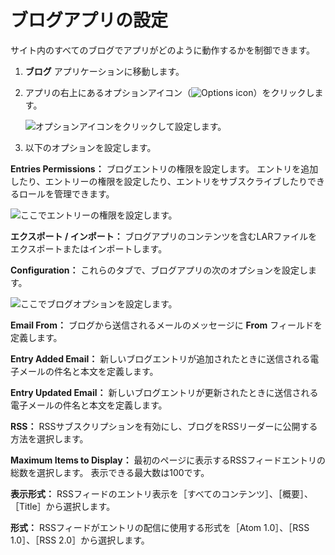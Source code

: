 # ブログアプリの設定

サイト内のすべてのブログでアプリがどのように動作するかを制御できます。

1. **ブログ** アプリケーションに移動します。

1. アプリの右上にあるオプションアイコン（![Options icon](../../images/icon-options.png)）をクリックします。

    ![オプションアイコンをクリックして設定します。](configuring-the-blogs-app/images/01.png)

1. 以下のオプションを設定します。

**Entries Permissions：** ブログエントリの権限を設定します。 エントリを追加したり、エントリーの権限を設定したり、エントリをサブスクライブしたりできるロールを管理できます。

![ここでエントリーの権限を設定します。](configuring-the-blogs-app/images/02.png)

**エクスポート / インポート：** ブログアプリのコンテンツを含むLARファイルをエクスポートまたはインポートします。

**Configuration：** これらのタブで、ブログアプリの次のオプションを設定します。

![ここでブログオプションを設定します。](configuring-the-blogs-app/images/04.png)

**Email From：** ブログから送信されるメールのメッセージに **From** フィールドを定義します。

**Entry Added Email：** 新しいブログエントリが追加されたときに送信される電子メールの件名と本文を定義します。

**Entry Updated Email：** 新しいブログエントリが更新されたときに送信される電子メールの件名と本文を定義します。

**RSS：** RSSサブスクリプションを有効にし、ブログをRSSリーダーに公開する方法を選択します。

**Maximum Items to Display：** 最初のページに表示するRSSフィードエントリの総数を選択します。 表示できる最大数は100です。

**表示形式：** RSSフィードのエントリ表示を［すべてのコンテンツ］、［概要］、［Title］から選択します。

**形式：** RSSフィードがエントリの配信に使用する形式を［Atom 1.0］、［RSS 1.0］、［RSS 2.0］から選択します。
